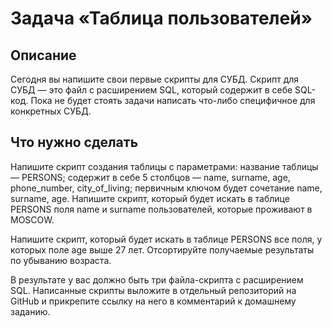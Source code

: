 # Задача «Таблица пользователей»
## Описание
Сегодня вы напишите свои первые скрипты для СУБД. Скрипт для СУБД — это файл с расширением SQL, который содержит в себе SQL-код. Пока не будет стоять задачи написать что-либо специфичное для конкретных СУБД.
## Что нужно сделать

Напишите скрипт создания таблицы с параметрами:
название таблицы — PERSONS;
содержит в себе 5 столбцов — name, surname, age, phone_number, city_of_living;
первичным ключом будет сочетание name, surname, age.
Напишите скрипт, который будет искать в таблице PERSONS поля name и surname пользователей, которые проживают в MOSCOW.

Напишите скрипт, который будет искать в таблице PERSONS все поля, у которых поле age выше 27 лет. Отсортируйте получаемые результаты по убыванию возраста.

В результате у вас должно быть три файла-скрипта с расширением SQL. Написанные скрипты выложите в отдельный репозиторий на GitHub и прикрепите ссылку на него в комментарий к домашнему заданию.
